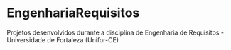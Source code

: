 # EngenhariaRequisitos
Projetos desenvolvidos durante a disciplina de Engenharia de Requisitos - Universidade de Fortaleza (Unifor-CE)
